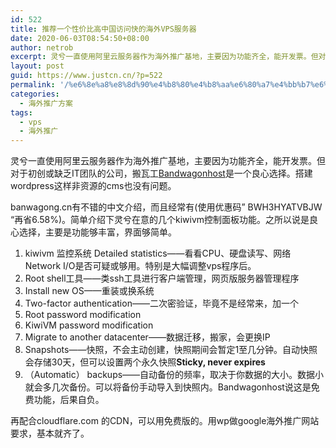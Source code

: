 ```yaml
---
id: 522
title: 推荐一个性价比高中国访问快的海外VPS服务器
date: 2020-06-03T08:54:50+08:00
author: netrob
excerpt: 灵兮一直使用阿里云服务器作为海外推广基地，主要因为功能齐全，能开发票。但对于初创或缺乏IT团队的公司，搬瓦工Bandwagonhost是一个良心选择。搭建wordpress这样非资源的cms也没有问题。
layout: post
guid: https://www.justcn.cn/?p=522
permalink: '/%e6%8e%a8%e8%8d%90%e4%b8%80%e4%b8%aa%e6%80%a7%e4%bb%b7%e6%af%94%e9%ab%98%e4%b8%ad%e5%9b%bd%e8%ae%bf%e9%97%ae%e5%bf%ab%e7%9a%84%e6%b5%b7%e5%a4%96vps%e6%9c%8d%e5%8a%a1%e5%99%a8/'
categories:
  - 海外推广方案
tags:
  - vps
  - 海外推广
---
```

灵兮一直使用阿里云服务器作为海外推广基地，主要因为功能齐全，能开发票。但对于初创或缺乏IT团队的公司，搬瓦工<a rel="noreferrer noopener" href="https://bwh88.net/index.php" target="_blank">Bandwagonhost</a>是一个良心选择。搭建wordpress这样非资源的cms也没有问题。

banwagong.cn有不错的中文介绍，而且经常有(使用优惠码&#8221; BWH3HYATVBJW &#8220;再省6.58%)。简单介绍下灵兮在意的几个kiwivm控制面板功能。之所以说是良心选择，主要是功能够丰富，界面够简单。

  1. kiwivm 监控系统 Detailed statistics——看看CPU、硬盘读写、网络Network I/O是否可疑或够用。特别是大幅调整vps程序后。
  2. Root shell工具——类ssh工具进行客户端管理，网页版服务器管理程序
  3. Install new OS——重装或换系统
  4. Two-factor authentication——二次密验证，毕竟不是经常来，加一个
  5. Root password modification
  6. KiwiVM password modification
  7. Migrate to another datacenter——数据迁移，搬家，会更换IP
  8. Snapshots——快照，不会主动创建，快照期间会暂定1至几分钟。自动快照会存储30天，但可以设置两个永久快照**Sticky, never expires**
  9. （Automatic） backups——自动备份的频率，取决于你数据的大小。数据小就会多几次备份。可以将备份手动导入到快照内。Bandwagonhost说这是免费功能，后果自负。

再配合cloudflare.com 的CDN，可以用免费版的。用wp做google海外推广网站要求，基本就齐了。